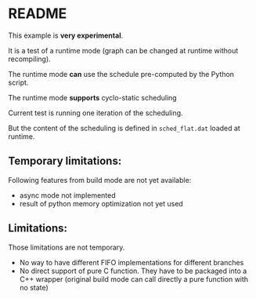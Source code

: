 # README

This example is **very experimental**.

It is a test of a runtime mode (graph can be changed at runtime without recompiling).

The runtime mode **can** use the schedule pre-computed by the Python script.

The runtime mode **supports** cyclo-static scheduling

Current test is running one iteration of the scheduling.

But the content of the scheduling is defined in `sched_flat.dat` loaded at runtime.



## Temporary limitations:

Following features from build mode are not yet available:

* async mode not implemented
* result of python memory optimization not yet used

## Limitations:

Those limitations are not temporary.

* No way to have different FIFO implementations for different branches
* No direct support of pure C function. They have to be packaged into a C++ wrapper (original  build mode can call directly a pure function with no state)
